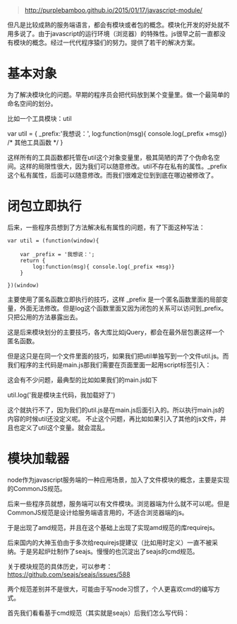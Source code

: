 > http://purplebamboo.github.io/2015/01/17/javascript-module/

但凡是比较成熟的服务端语言，都会有模块或者包的概念。模块化开发的好处就不用多说了。由于javascript的运行环境（浏览器）的特殊性。js很早之前一直都没有模块的概念。经过一代代程序猿们的努力。提供了若干的解决方案。

# 基本对象

为了解决模块化的问题。早期的程序员会把代码放到某个变量里。做一个最简单的命名空间的划分。

比如一个工具模块：util

var util = {
    _prefix:'我想说：',
    log:function(msg){ console.log(_prefix +msg)}
    /*
    其他工具函数
    */
}

这样所有的工具函数都托管在util这个对象变量里，极其简陋的弄了个伪命名空间。这样的局限性很大，因为我们可以随意修改。util不存在私有的属性。_prefix这个私有属性，后面可以随意修改。而我们很难定位到到底在哪边被修改了。

# 闭包立即执行

后来，一些程序员想到了方法解决私有属性的问题，有了下面这种写法：

```
var util = (function(window){

    var _prefix = '我想说：';
    return {
        log:function(msg){ console.log(_prefix +msg)}
    }

})(window)
```

主要使用了匿名函数立即执行的技巧，这样 _prefix 是一个匿名函数里面的局部变量，外面无法修改。但是log这个函数里面又因为闭包的关系可以访问到_prefix。只把公用的方法暴露出去。

这是后来模块划分的主要技巧，各大库比如jQuery，都会在最外层包裹这样一个匿名函数。

但是这只是在同一个文件里面的技巧，如果我们把util单独写到一个文件util.js。而我们程序的主代码是main.js那我们需要在页面里面一起用script标签引入：

<script src="main.js"></script>
<script src="util.js"></script>

这会有不少问题，最典型的比如如果我们的main.js如下

util.log('我是模块主代码，我加载好了')

这个就执行不了，因为我们的util.js是在main.js后面引入的。所以执行main.js的内容的时候util还没定义呢。
不止这个问题，再比如如果引入了其他的js文件，并且也定义了util这个变量。就会混乱。

# 模块加载器


node作为javascript服务端的一种应用场景，加入了文件模块的概念，主要是实现的CommonJS规范。

后来一些程序员就想，服务端可以有文件模块。浏览器端为什么就不可以呢。但是CommonJS规范是设计给服务端语言用的，不适合浏览器端的js。

于是出现了amd规范，并且在这个基础上出现了实现amd规范的库requirejs。

后来国内的大神玉伯由于多次给requirejs提建议（比如用时定义）一直不被采纳。于是另起炉灶制作了seajs。慢慢的也沉淀出了seajs的cmd规范。

关于模块规范的具体历史，可以参考：https://github.com/seajs/seajs/issues/588

两个规范差别并不是很大，可能由于写node习惯了，个人更喜欢cmd的编写方式。

首先我们看看基于cmd规范（其实就是seajs）后我们怎么写代码：